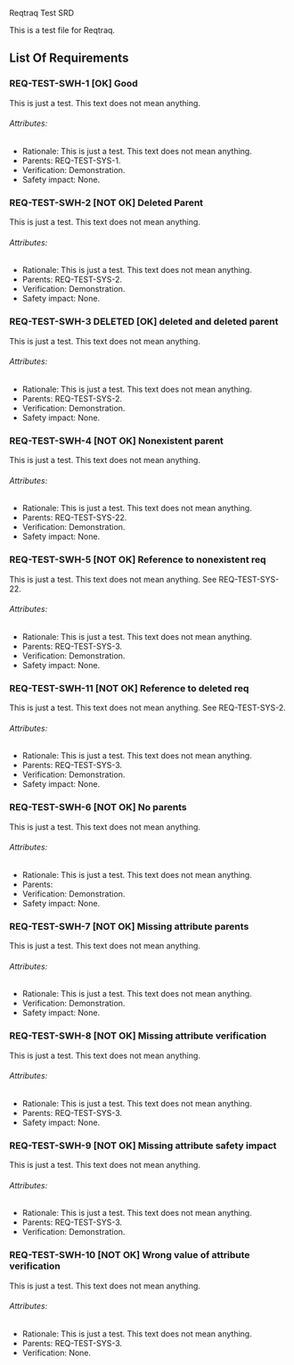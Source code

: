 Reqtraq Test SRD

This is a test file for Reqtraq.

## List Of Requirements

### REQ-TEST-SWH-1 [OK] Good

This is just a test. This text does not mean anything.

###### Attributes:
- Rationale: This is just a test. This text does not mean anything.
- Parents: REQ-TEST-SYS-1.
- Verification: Demonstration.
- Safety impact: None.

### REQ-TEST-SWH-2 [NOT OK] Deleted Parent

This is just a test. This text does not mean anything.

###### Attributes:
- Rationale: This is just a test. This text does not mean anything.
- Parents: REQ-TEST-SYS-2.
- Verification: Demonstration.
- Safety impact: None.

### REQ-TEST-SWH-3 DELETED [OK] deleted and deleted parent

This is just a test. This text does not mean anything.

###### Attributes:
- Rationale: This is just a test. This text does not mean anything.
- Parents: REQ-TEST-SYS-2.
- Verification: Demonstration.
- Safety impact: None.

### REQ-TEST-SWH-4 [NOT OK] Nonexistent parent

This is just a test. This text does not mean anything.

###### Attributes:
- Rationale: This is just a test. This text does not mean anything.
- Parents: REQ-TEST-SYS-22.
- Verification: Demonstration.
- Safety impact: None.

### REQ-TEST-SWH-5 [NOT OK] Reference to nonexistent req

This is just a test. This text does not mean anything. See REQ-TEST-SYS-22.

###### Attributes:
- Rationale: This is just a test. This text does not mean anything.
- Parents: REQ-TEST-SYS-3.
- Verification: Demonstration.
- Safety impact: None.

### REQ-TEST-SWH-11 [NOT OK] Reference to deleted req

This is just a test. This text does not mean anything. See REQ-TEST-SYS-2.

###### Attributes:
- Rationale: This is just a test. This text does not mean anything.
- Parents: REQ-TEST-SYS-3.
- Verification: Demonstration.
- Safety impact: None.

### REQ-TEST-SWH-6 [NOT OK] No parents

This is just a test. This text does not mean anything.

###### Attributes:
- Rationale: This is just a test. This text does not mean anything.
- Parents:
- Verification: Demonstration.
- Safety impact: None.

### REQ-TEST-SWH-7 [NOT OK] Missing attribute parents

This is just a test. This text does not mean anything.

###### Attributes:
- Rationale: This is just a test. This text does not mean anything.
- Verification: Demonstration.
- Safety impact: None.

### REQ-TEST-SWH-8 [NOT OK] Missing attribute verification

This is just a test. This text does not mean anything.

###### Attributes:
- Rationale: This is just a test. This text does not mean anything.
- Parents: REQ-TEST-SYS-3.
- Safety impact: None.

### REQ-TEST-SWH-9 [NOT OK] Missing attribute safety impact

This is just a test. This text does not mean anything.

###### Attributes:
- Rationale: This is just a test. This text does not mean anything.
- Parents: REQ-TEST-SYS-3.
- Verification: Demonstration.

### REQ-TEST-SWH-10 [NOT OK] Wrong value of attribute verification

This is just a test. This text does not mean anything.

###### Attributes:
- Rationale: This is just a test. This text does not mean anything.
- Parents: REQ-TEST-SYS-3.
- Verification: None.
